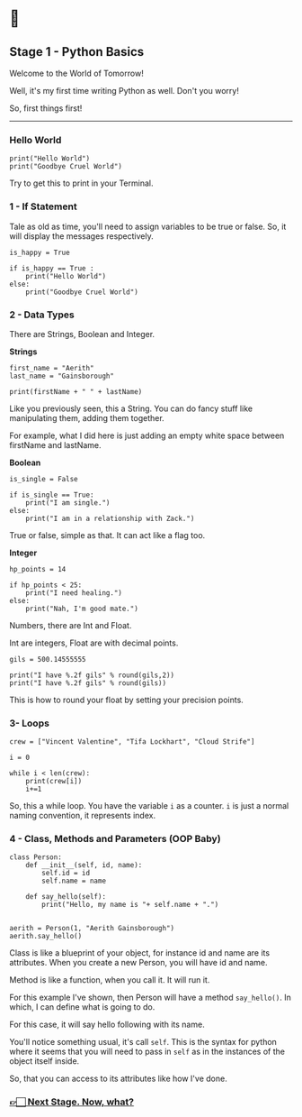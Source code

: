 # 🍼

## Stage 1 - Python Basics 

Welcome to the World of Tomorrow! 

Well, it's my first time writing Python as well. Don't you worry! 

So, first things first!

___

### Hello World

```
print("Hello World")
print("Goodbye Cruel World")
```

Try to get this to print in your Terminal.


### 1 - If Statement

Tale as old as time, you'll need to assign variables to be true or false. So, it will display the messages respectively.

```
is_happy = True

if is_happy == True :
    print("Hello World")
else:
    print("Goodbye Cruel World")
```

### 2 - Data Types

There are Strings, Boolean and Integer.

**Strings**

```
first_name = "Aerith"
last_name = "Gainsborough"

print(firstName + " " + lastName)
```

Like you previously seen, this a String. You can do fancy stuff like manipulating them, adding them together.

For example, what I did here is just adding an empty white space between firstName and lastName.

**Boolean**
```
is_single = False

if is_single == True:
    print("I am single.")
else:
    print("I am in a relationship with Zack.")
```

True or false, simple as that. It can act like a flag too.

**Integer**

```
hp_points = 14

if hp_points < 25:
    print("I need healing.")
else:
    print("Nah, I'm good mate.")
```

Numbers, there are Int and Float.

Int are integers, Float are with decimal points.

```
gils = 500.14555555

print("I have %.2f gils" % round(gils,2))
print("I have %.2f gils" % round(gils))
```

This is how to round your float by setting your precision points.

### 3- Loops

```
crew = ["Vincent Valentine", "Tifa Lockhart", "Cloud Strife"]

i = 0

while i < len(crew):
    print(crew[i])
    i+=1
```

So, this a while loop. You have the variable `i` as a counter.
`i` is just a normal naming convention, it represents index.

### 4 - Class, Methods and Parameters (OOP Baby)

```
class Person:
    def __init__(self, id, name):
        self.id = id
        self.name = name

    def say_hello(self):
        print("Hello, my name is "+ self.name + ".")


aerith = Person(1, "Aerith Gainsborough")
aerith.say_hello()
```

Class is like a blueprint of your object, for instance id and name are its attributes.
When you create a new Person, you will have id and name.

Method is like a function, when you call it. It will run it.

For this example I've shown, then Person will have a method `say_hello()`. 
In which, I can define what is going to do.

For this case, it will say hello following with its name.

You'll notice something usual, it's call `self`. This is the syntax for python where it seems that you will need to pass in `self` as in the instances of the object itself inside.

So, that you can access to its attributes like how I've done.

### [👉🏻 Next Stage. Now, what?](/guide/stage-2-thought-process.md)
